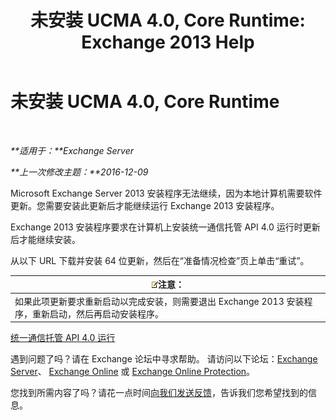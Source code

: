 ﻿---
title: '未安装 UCMA 4.0, Core Runtime: Exchange 2013 Help'
TOCTitle: 未安装 UCMA 4.0, Core Runtime
ms:assetid: b26b628b-116d-4f13-ab86-bac80e2a2e1f
ms:mtpsurl: https://technet.microsoft.com/zh-cn/library/ms.exch.setupreadiness.ucmaredistmsi(v=EXCHG.150)
ms:contentKeyID: 50491398
ms.date: 01/11/2018
mtps_version: v=EXCHG.150
ms.translationtype: HT
---

# 未安装 UCMA 4.0, Core Runtime

 

_**适用于：**Exchange Server_

_**上一次修改主题：**2016-12-09_

Microsoft Exchange Server 2013 安装程序无法继续，因为本地计算机需要软件更新。您需要安装此更新后才能继续运行 Exchange 2013 安装程序。

Exchange 2013 安装程序要求在计算机上安装统一通信托管 API 4.0 运行时更新后才能继续安装。

从以下 URL 下载并安装 64 位更新，然后在“准备情况检查”页上单击“重试”。

<table>
<thead>
<tr class="header">
<th><img src="images/Bb124558.note(EXCHG.150).gif" title="注意" alt="注意" />注意：</th>
</tr>
</thead>
<tbody>
<tr class="odd">
<td>如果此项更新要求重新启动以完成安装，则需要退出 Exchange 2013 安装程序，重新启动，然后再启动安装程序。</td>
</tr>
</tbody>
</table>


[统一通信托管 API 4.0 运行](https://go.microsoft.com/fwlink/p/?linkid=258269)

遇到问题了吗？请在 Exchange 论坛中寻求帮助。 请访问以下论坛：[Exchange Server](https://go.microsoft.com/fwlink/p/?linkid=60612)、 [Exchange Online](https://go.microsoft.com/fwlink/p/?linkid=267542) 或 [Exchange Online Protection](https://go.microsoft.com/fwlink/p/?linkid=285351)。

您找到所需内容了吗？请花一点时间[向我们发送反馈](mailto:exsetuphelpfeedback@microsoft.com?subject=exchange%202013%20setup%20help%20feedbac)，告诉我们您希望找到的信息。

